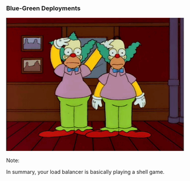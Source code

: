 ### Blue-Green Deployments

![Krusty the Clown and Homer Simpson (dressed as Krusty) swapping places repeatedly like a shell game](resources/krusty.gif)

Note:

In summary, your load balancer is basically playing a shell game.
